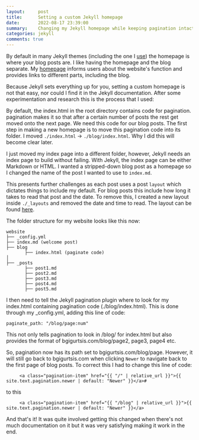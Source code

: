 ```yaml
---
layout:     post
title:      Setting a custom Jekyll homepage
date:       2022-08-17 23:39:00
summary:    Changing my Jekyll homepage while keeping pagination intact
categories: jekyll
comments: true
---
```

By default in many Jekyll themes (including the one I [use](https://github.com/johno/pixyll)) the homepage is where your blog posts are. I like having the homepage and the blog separate. My [homepage](https://www.bgigurtsis.com/) informs users about the website's function and provides links to different parts, including the blog.

Because Jekyll sets everything up for you, setting a custom homepage is not that easy, nor could I find it in the Jekyll documentation. After some experimentation and research this is the process that I used:

By default, the index.html in the root directory contains code for pagination. pagination makes it so that after a certain number of posts the rest get moved onto the next page. We need this code for our blog posts. The first step in making a new homepage is to move this pagination code into its folder. I moved `./index.html` -> `./blog/index.html`. Why I did this will become clear later.

I just moved my index page into a different folder, however, Jekyll needs an index page to build without failing. With Jekyll, the index page can be either Markdown or HTML. I wanted a stripped-down blog post as a homepage so I changed the name of the post I wanted to use to  `index.md`.

This presents further challenges as each post uses a post `layout` which dictates things to include my default. For blog posts this include how long it takes to read that post and the date. To remove this, I created a new layout inside `./_layouts` and removed the date and time to read. The layout can be found [here](https://github.com/bgigurtsis/blog/blob/master/_layouts/welcome.html).

The folder structure for my website looks like this now:

```
website
├── _config.yml
├── index.md (welcome post)
├── blog
       ├── index.html (paginate code)
│
├── _posts
       ├── post1.md
       ├── post2.md
       ├── post3.md
       ├── post4.md
       ├── post5.md
```

I then need to tell the Jekyll pagination plugin where to look for my index.html containing pagination code (./blog/index.html). This is done through my _config.yml, adding this line of code:

```
paginate_path: "/blog/page:num"
```
This not only tells pagination to look in /blog/ for index.html but also provides the format of bgigurtsis.com/blog/page2, page3, page4 etc.

So, pagination now has its path set to bgigurtsis.com/blog/page. However,  it will still go back to bgigurtsis.com when clicking `Newer` to navigate back to the first page of blog posts. To correct this I had to change this line of code:
```
     <a class="pagination-item" href="{{ "/" | relative_url }}">{{ site.text.pagination.newer | default: "Newer" }}</a>#
```
to this
```
     <a class="pagination-item" href="{{ "/blog" | relative_url }}">{{ site.text.pagination.newer | default: "Newer" }}</a>
```

And that's it! It was quite involved getting this changed when there's not much documentation on it but it was very satisfying making it work in the end.
